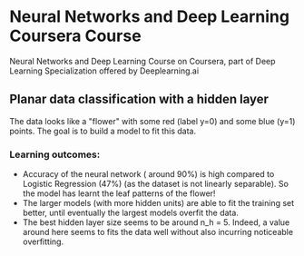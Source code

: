 # Neural Networks and Deep Learning Coursera Course
Neural Networks and Deep Learning Course on Coursera, part of Deep Learning Specialization offered by Deeplearning.ai

## Planar data classification with a hidden layer
The data looks like a "flower" with some red (label y=0) and some blue (y=1) points. The goal is to build a model to fit this data.

### Learning outcomes:
-	Accuracy of the neural network ( around 90%) is high compared to Logistic Regression (47%) (as the dataset is not linearly separable). So the model has learnt the leaf patterns of the flower!
- The larger models (with more hidden units) are able to fit the training set better, until eventually the largest models overfit the data. 
- The best hidden layer size seems to be around n_h = 5. Indeed, a value around here seems to  fits the data well without also incurring noticeable overfitting.





